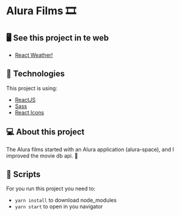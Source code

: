 # Alura Films 🎞️

## 🖥️ See this project in te web 
- [React Weather!](https://alura-space-brown.vercel.app/popularity)

## 🚀 Technologies

This project is using: 
- [ReactJS](https://reactjs.org)
- [Sass](https://sass-lang.com)
- [React Icons](https://react-icons.github.io/react-icons/)

## 💻 About this project

The Alura films started with an Alura application (alura-space), and I improved the movie db api. 🤪

## 📜 Scripts

For you run this project you need to:
- `yarn install` to download node_modules
- `yarn start` to open in you navigator

